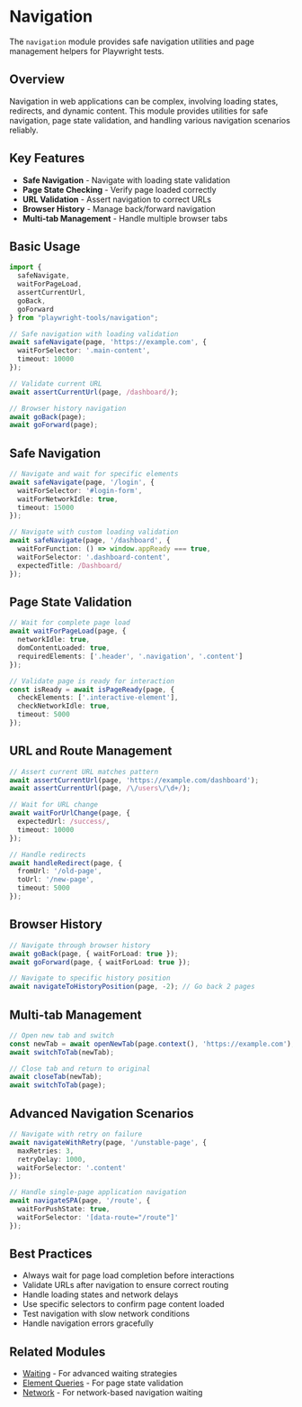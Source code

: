 # Navigation

The `navigation` module provides safe navigation utilities and page management helpers for Playwright tests.

## Overview

Navigation in web applications can be complex, involving loading states, redirects, and dynamic content. This module provides utilities for safe navigation, page state validation, and handling various navigation scenarios reliably.

## Key Features

- **Safe Navigation** - Navigate with loading state validation
- **Page State Checking** - Verify page loaded correctly
- **URL Validation** - Assert navigation to correct URLs
- **Browser History** - Manage back/forward navigation
- **Multi-tab Management** - Handle multiple browser tabs

## Basic Usage

```typescript
import { 
  safeNavigate,
  waitForPageLoad,
  assertCurrentUrl,
  goBack,
  goForward 
} from "playwright-tools/navigation";

// Safe navigation with loading validation
await safeNavigate(page, 'https://example.com', {
  waitForSelector: '.main-content',
  timeout: 10000
});

// Validate current URL
await assertCurrentUrl(page, /dashboard/);

// Browser history navigation
await goBack(page);
await goForward(page);
```

## Safe Navigation

```typescript
// Navigate and wait for specific elements
await safeNavigate(page, '/login', {
  waitForSelector: '#login-form',
  waitForNetworkIdle: true,
  timeout: 15000
});

// Navigate with custom loading validation
await safeNavigate(page, '/dashboard', {
  waitForFunction: () => window.appReady === true,
  waitForSelector: '.dashboard-content',
  expectedTitle: /Dashboard/
});
```

## Page State Validation

```typescript
// Wait for complete page load
await waitForPageLoad(page, {
  networkIdle: true,
  domContentLoaded: true,
  requiredElements: ['.header', '.navigation', '.content']
});

// Validate page is ready for interaction
const isReady = await isPageReady(page, {
  checkElements: ['.interactive-element'],
  checkNetworkIdle: true,
  timeout: 5000
});
```

## URL and Route Management

```typescript
// Assert current URL matches pattern
await assertCurrentUrl(page, 'https://example.com/dashboard');
await assertCurrentUrl(page, /\/users\/\d+/);

// Wait for URL change
await waitForUrlChange(page, {
  expectedUrl: /success/,
  timeout: 10000
});

// Handle redirects
await handleRedirect(page, {
  fromUrl: '/old-page',
  toUrl: '/new-page',
  timeout: 5000
});
```

## Browser History

```typescript
// Navigate through browser history
await goBack(page, { waitForLoad: true });
await goForward(page, { waitForLoad: true });

// Navigate to specific history position
await navigateToHistoryPosition(page, -2); // Go back 2 pages
```

## Multi-tab Management

```typescript
// Open new tab and switch
const newTab = await openNewTab(page.context(), 'https://example.com');
await switchToTab(newTab);

// Close tab and return to original
await closeTab(newTab);
await switchToTab(page);
```

## Advanced Navigation Scenarios

```typescript
// Navigate with retry on failure
await navigateWithRetry(page, '/unstable-page', {
  maxRetries: 3,
  retryDelay: 1000,
  waitForSelector: '.content'
});

// Handle single-page application navigation
await navigateSPA(page, '/route', {
  waitForPushState: true,
  waitForSelector: '[data-route="/route"]'
});
```

## Best Practices

- Always wait for page load completion before interactions
- Validate URLs after navigation to ensure correct routing
- Handle loading states and network delays
- Use specific selectors to confirm page content loaded
- Test navigation with slow network conditions
- Handle navigation errors gracefully

## Related Modules

- [Waiting](./waiting.md) - For advanced waiting strategies
- [Element Queries](./element-queries.md) - For page state validation
- [Network](./network.md) - For network-based navigation waiting